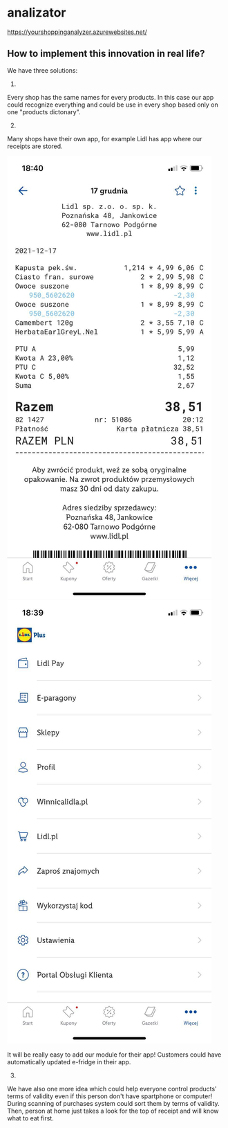 # analizator

https://yourshoppinganalyzer.azurewebsites.net/

 
## How to implement this innovation in real life?

We have three solutions:



1.
Every shop has the same names for every products. In this case our app could recognize everything and could be use in every shop based  only on one "products dictonary".

2. 
Many shops have their own app, for example Lidl has app where our receipts are stored.

![](materials/lidl1.jpg) ![](materials/lidl2.jpg)

It will be really easy to add our module for their app! Customers could have automatically updated e-fridge in their app.

3.
We have also one more idea which could help everyone control products' terms of validity even if this person don't have spartphone or computer!
During scanning of purchases system could sort them by terms of validity. Then, person at home just takes a look for the top of receipt and will know what to eat first.

